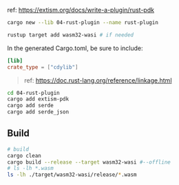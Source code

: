 

ref: https://extism.org/docs/write-a-plugin/rust-pdk

```bash
cargo new --lib 04-rust-plugin --name rust-plugin

rustup target add wasm32-wasi # if needed
```

In the generated Cargo.toml, be sure to include:

```toml
[lib]
crate_type = ["cdylib"]
```
> ref: https://doc.rust-lang.org/reference/linkage.html


```bash
cd 04-rust-plugin
cargo add extism-pdk
cargo add serde
cargo add serde_json
```

## Build 

```bash
# build
cargo clean
cargo build --release --target wasm32-wasi #--offline
# ls -lh *.wasm
ls -lh ./target/wasm32-wasi/release/*.wasm
```

